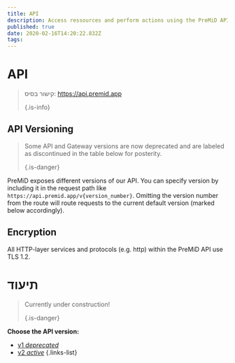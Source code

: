 ```yaml
---
title: API
description: Access ressources and perform actions using the PreMiD API
published: true
date: 2020-02-16T14:20:22.832Z
tags: 
---
```


# API

> קישור בסיס: https://api.premid.app 
> 
> {.is-info}

## API Versioning
> Some API and Gateway versions are now deprecated and are labeled as discontinued in the table below for posterity. 
> 
> {.is-danger}

PreMiD exposes different versions of our API. You can specify version by including it in the request path like `https://api.premid.app/v{version_number}`. Omitting the version number from the route will route requests to the current default version (marked below accordingly).

## Encryption

All HTTP-layer services and protocols (e.g. http) within the PreMiD API use TLS 1.2.

# תיעוד
> Currently under construction! 
> 
> {.is-danger}

**Choose the API version:**
- [v1 *deprecated*](/dev/api/v1)
- [v2 *active*](/dev/api/v2)
{.links-list}